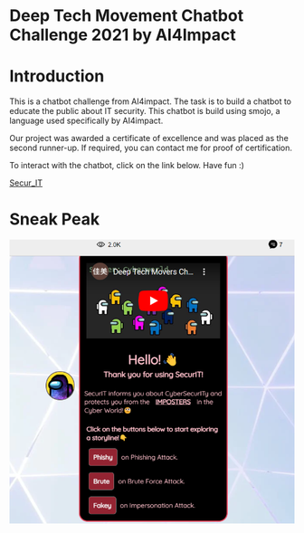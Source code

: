 # Deep Tech Movement Chatbot Challenge 2021 by AI4Impact

<h1>Introduction</h1>
<p>
This is a chatbot challenge from AI4impact. The task is to build a chatbot to educate the public about IT security. This chatbot is build using smojo, a language used specifically by AI4impact. 
</p>
<p>
Our project was awarded a certificate of excellence and was placed as the second runner-up. If required, you can contact me for proof of certification. 
</p>

<p>To interact with the chatbot, click on the link below. Have fun :)</p>
<p><a href="https://app.smojo.org/anneong/secur_IT" target="_blank" >Secur_IT</a></p>

<h1>Sneak Peak</h1>
  
![Screenshot](Secur_IT_Chatbot.png)


